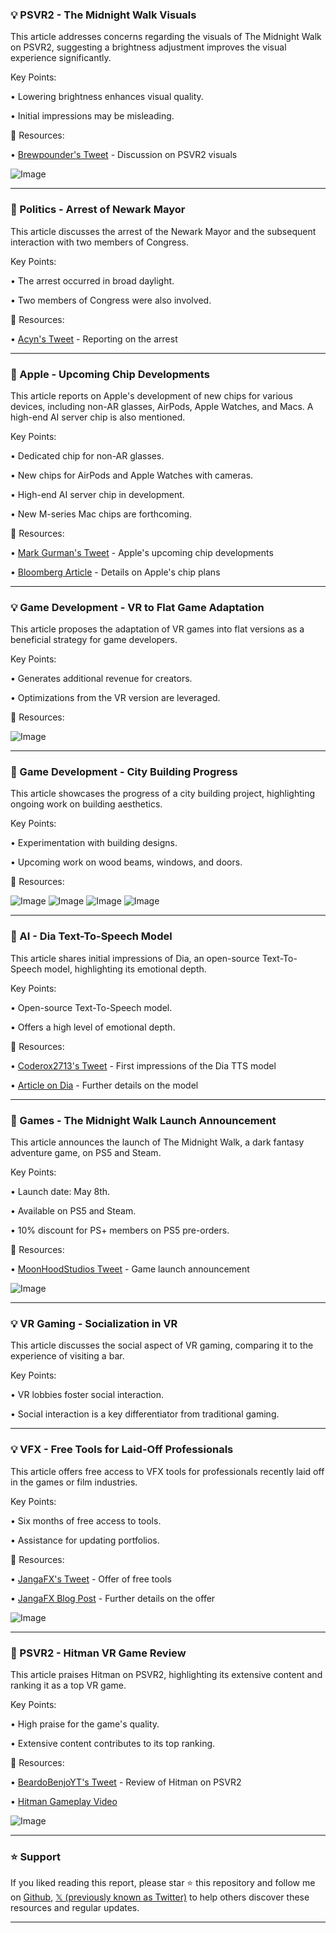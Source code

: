 ### 💡 PSVR2 - The Midnight Walk Visuals

This article addresses concerns regarding the visuals of The Midnight Walk on PSVR2, suggesting a brightness adjustment improves the visual experience significantly.

Key Points:

• Lowering brightness enhances visual quality.

• Initial impressions may be misleading.


🔗 Resources:

• [Brewpounder's Tweet](https://x.com/brewpounder/status/1920914719507939647) - Discussion on PSVR2 visuals

![Image](https://pbs.twimg.com/ext_tw_video_thumb/1920914626763534336/pu/img/GopAmDC7RyxYKVgR.jpg)


---
### 🤖 Politics - Arrest of Newark Mayor

This article discusses the arrest of the Newark Mayor and the subsequent interaction with two members of Congress.

Key Points:

• The arrest occurred in broad daylight.

• Two members of Congress were also involved.


🔗 Resources:

• [Acyn's Tweet](https://x.com/Acyn/status/1920931260517806572) - Reporting on the arrest


---
### 🤖 Apple - Upcoming Chip Developments

This article reports on Apple's development of new chips for various devices, including non-AR glasses, AirPods, Apple Watches, and Macs.  A high-end AI server chip is also mentioned.


Key Points:

• Dedicated chip for non-AR glasses.

• New chips for AirPods and Apple Watches with cameras.

• High-end AI server chip in development.

• New M-series Mac chips are forthcoming.



🔗 Resources:

• [Mark Gurman's Tweet](https://x.com/markgurman/status/1920522520643469519) -  Apple's upcoming chip developments

• [Bloomberg Article](https://t.co/Le0VRPIJIs) - Details on Apple's chip plans


---
### 💡 Game Development - VR to Flat Game Adaptation

This article proposes the adaptation of VR games into flat versions as a beneficial strategy for game developers.

Key Points:

• Generates additional revenue for creators.

• Optimizations from the VR version are leveraged.


🔗 Resources:

![Image](https://pbs.twimg.com/amplify_video_thumb/1920518609870131201/img/pKnwZr1uas4VeGnT.jpg)


---
### 🤖 Game Development - City Building Progress

This article showcases the progress of a city building project, highlighting ongoing work on building aesthetics.

Key Points:

• Experimentation with building designs.

• Upcoming work on wood beams, windows, and doors.


🔗 Resources:

![Image](https://pbs.twimg.com/media/GqbvEHvXUAAk37U?format=jpg&name=360x360)
![Image](https://pbs.twimg.com/media/GqbvP_wXUAACR9B?format=jpg&name=360x360)
![Image](https://pbs.twimg.com/media/GqbvckOW8AAaR-t?format=jpg&name=360x360)
![Image](https://pbs.twimg.com/media/GqbvhqmW0AElFNW?format=jpg&name=360x360)


---
### 🤖 AI - Dia Text-To-Speech Model

This article shares initial impressions of Dia, an open-source Text-To-Speech model, highlighting its emotional depth.

Key Points:

• Open-source Text-To-Speech model.

• Offers a high level of emotional depth.


🔗 Resources:

• [Coderox2713's Tweet](https://x.com/coderox2713/status/1920521996477104374) - First impressions of the Dia TTS model

• [Article on Dia](https://t.co/cO3bscpCuW) - Further details on the model


---
### 🚀 Games - The Midnight Walk Launch Announcement

This article announces the launch of The Midnight Walk, a dark fantasy adventure game, on PS5 and Steam.

Key Points:

• Launch date: May 8th.

• Available on PS5 and Steam.

• 10% discount for PS+ members on PS5 pre-orders.


🔗 Resources:

• [MoonHoodStudios Tweet](https://x.com/MoonHoodStudios/status/1889813905750553001) - Game launch announcement

![Image](https://pbs.twimg.com/ext_tw_video_thumb/1889795492806012928/pu/img/svDlez78-iKFH01r.jpg)


---
### 💡 VR Gaming - Socialization in VR

This article discusses the social aspect of VR gaming, comparing it to the experience of visiting a bar.

Key Points:

• VR lobbies foster social interaction.

• Social interaction is a key differentiator from traditional gaming.


---
### 💡 VFX - Free Tools for Laid-Off Professionals

This article offers free access to VFX tools for professionals recently laid off in the games or film industries.

Key Points:

• Six months of free access to tools.

• Assistance for updating portfolios.


🔗 Resources:

• [JangaFX's Tweet](https://x.com/JangaFX/status/1920188334372221183) - Offer of free tools

• [JangaFX Blog Post](https://t.co/6ZwuhT7jyt) - Further details on the offer

![Image](https://pbs.twimg.com/media/GEtJCaVX0AAiLsg?format=jpg&name=small)


---
### 🤖 PSVR2 - Hitman VR Game Review

This article praises Hitman on PSVR2, highlighting its extensive content and ranking it as a top VR game.

Key Points:

• High praise for the game's quality.

• Extensive content contributes to its top ranking.


🔗 Resources:

• [BeardoBenjoYT's Tweet](https://x.com/BeardoBenjoYT/status/1920161707919282348) - Review of Hitman on PSVR2

• [Hitman Gameplay Video](https://youtu.be/vUOTQ0xvqv8)

![Image](https://pbs.twimg.com/media/GqXGOesW4AAT78y?format=jpg&name=small)


---

### ⭐️ Support

If you liked reading this report, please star ⭐️ this repository and follow me on [Github](https://github.com/Drix10), [𝕏 (previously known as Twitter)](https://x.com/DRIX_10_) to help others discover these resources and regular updates.

---